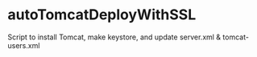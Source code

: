 # autoTomcatDeployWithSSL
Script to install Tomcat, make keystore, and update server.xml &amp; tomcat-users.xml
